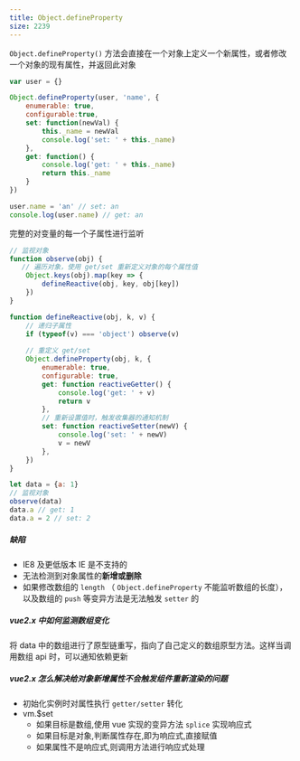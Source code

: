 ```yaml
---
title: Object.defineProperty
size: 2239
---
```

`Object.defineProperty()` 方法会直接在一个对象上定义一个新属性，或者修改一个对象的现有属性，并返回此对象

```js
var user = {}

Object.defineProperty(user, 'name', {
    enumerable: true,
    configurable:true,
    set: function(newVal) {
        this._name = newVal 
        console.log('set: ' + this._name)
    },
    get: function() {
        console.log('get: ' + this._name)
        return this._name
    }
})

user.name = 'an' // set: an
console.log(user.name) // get: an
```

完整的对变量的每一个子属性进行监听

```js
// 监视对象
function observe(obj) {
   // 遍历对象，使用 get/set 重新定义对象的每个属性值
    Object.keys(obj).map(key => {
        defineReactive(obj, key, obj[key])
    })
}

function defineReactive(obj, k, v) {
    // 递归子属性
    if (typeof(v) === 'object') observe(v)
    
    // 重定义 get/set
    Object.defineProperty(obj, k, {
        enumerable: true,
        configurable: true,
        get: function reactiveGetter() {
            console.log('get: ' + v)
            return v
        },
        // 重新设置值时，触发收集器的通知机制
        set: function reactiveSetter(newV) {
            console.log('set: ' + newV)
            v = newV
        },
    })
}

let data = {a: 1}
// 监视对象
observe(data)
data.a // get: 1
data.a = 2 // set: 2
```

##### 缺陷

- IE8 及更低版本 IE 是不支持的
- 无法检测到对象属性的**新增或删除**
- 如果修改数组的 `length` （ `Object.defineProperty` 不能监听数组的长度），以及数组的 `push` 等变异方法是无法触发 `setter` 的

##### vue2.x 中如何监测数组变化

将 data 中的数组进行了原型链重写，指向了自己定义的数组原型方法。这样当调用数组 api 时，可以通知依赖更新

##### vue2.x 怎么解决给对象新增属性不会触发组件重新渲染的问题

- 初始化实例时对属性执行 `getter/setter` 转化
- vm.$set
  - 如果目标是数组,使用 vue 实现的变异方法 `splice` 实现响应式
  - 如果目标是对象,判断属性存在,即为响应式,直接赋值
  - 如果属性不是响应式,则调用方法进行响应式处理
